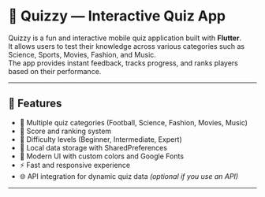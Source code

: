 # 🎯 Quizzy — Interactive Quiz App

Quizzy is a fun and interactive mobile quiz application built with **Flutter**.  
It allows users to test their knowledge across various categories such as Science, Sports, Movies, Fashion, and Music.  
The app provides instant feedback, tracks progress, and ranks players based on their performance.

---


## 🚀 Features

- 🧠 Multiple quiz categories (Football, Science, Fashion, Movies, Music)
- 🔢 Score and ranking system
- 🌟 Difficulty levels (Beginner, Intermediate, Expert)
- 💾 Local data storage with SharedPreferences
- 🎨 Modern UI with custom colors and Google Fonts
- ⚡ Fast and responsive experience
- 🌐 API integration for dynamic quiz data *(optional if you use an API)*

---

